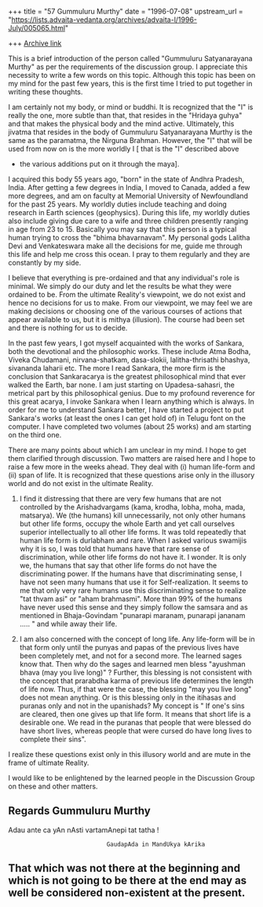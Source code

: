 +++
title = "57 Gummuluru Murthy"
date = "1996-07-08"
upstream_url = "https://lists.advaita-vedanta.org/archives/advaita-l/1996-July/005065.html"

+++
[Archive link](https://lists.advaita-vedanta.org/archives/advaita-l/1996-July/005065.html)

This is a brief introduction of the person called "Gummuluru Satyanarayana
Murthy" as per the requirements of the discussion group.  I appreciate this
necessity to write a few words on this topic.  Although this topic has been
on my mind for the past few years, this is the first time  I tried to put
together in writing these thoughts.

I am certainly not my body, or mind or buddhi. It is recognized that the "I"
is really the one, more subtle than that, that resides in the "Hridaya guhya"
and that makes the physical body and the mind active.  Ultimately, this
jivatma that resides in the body of Gummuluru Satyanarayana Murthy is the
same as the paramatma, the Nirguna Brahman.  However, the "I" that will be
used from now on is the more worldly  I  [ that is the "I" described above
+ the various additions put on it through the maya].

I acquired this body 55 years ago, "born" in the state of Andhra Pradesh,
India. After getting a few degrees in India, I moved to Canada, added a few
more degrees, and am on faculty  at Memorial University of Newfoundland for
the past 25 years.  My worldly duties include teaching and doing research in
Earth sciences (geophysics).  During this life, my worldly duties also
include giving due care to a wife and three children presently ranging in
age from 23 to 15.  Basically you may say that this person is a typical human
trying to cross the "bhima bhavarnavam".  My personal gods Lalitha Devi and
Venkateswara make all the decisions for me, guide me through this life and
help me cross this ocean.  I pray to them regularly and they are constantly
by my side.

I believe that everything is pre-ordained and that any individual's role is
minimal.  We simply do our duty and let the results be what they were
ordained to be.  From the ultimate Reality's viewpoint, we do not exist and
hence no decisions for us to make.  From our viewpoint, we may feel we are
making decisions or choosing one of the various courses of actions that
appear available to us, but it is mithya (illusion).  The course had been set
and there is nothing for us to decide.

In the past few years, I got myself acquainted with the works of Sankara,
both the devotional and the philosophic works.  These include Atma Bodha,
Viveka Chudamani, nirvana-shatkam, dasa-slokii, lalitha-thrisathi bhashya,
sivananda laharii etc.  The more I read Sankara, the more firm is the
conclusion that Sankaracarya is the greatest philosophical mind that ever
walked the Earth, bar none.  I am just starting on Upadesa-sahasri,
the metrical part by this philosophical genius.  Due to my profound reverence
for this great acarya, I invoke Sankara when I learn anything which is always.
In order for me to understand Sankara better,  I have started a project
to put Sankara's works (at least the ones I can get hold of) in Telugu font
on the computer.  I have completed two volumes (about 25 works) and am
starting on the third one.

There are many points about which I am unclear in my mind.  I hope to get
them clarified through discussion.  Two matters are raised here and I hope to
raise a few more in the weeks ahead. They deal with (i) human life-form and
(ii) span of life.  It is recognized that these questions arise only in the
illusory world and do not exist in the ultimate Reality.

1. I find it distressing that there are very few humans that are not
controlled by the Arishadvargams (kama, krodha, lobha, moha, mada, matsarya).
We (the humans) kill unnecessarily, not only other humans but other life
forms, occupy the whole Earth and yet call ourselves superior intellectually
to all other life forms.  It was told repeatedly  that human life form is
durlabham and rare.  When I asked various swamijis why it is so, I was told
that humans have that rare sense of discrimination, while other life forms do
not have it.  I wonder.  It is only we, the humans that say that other life
forms do not have the discriminating power.  If the humans have that
discriminating sense, I have not seen many humans that use it for
Self-realization.  It seems to me that only very rare humans use this
discriminating sense to realize "tat thvam asi" or "aham brahmasmi".  More
than 99% of the humans have never used this sense and they simply follow the
samsara and as mentioned in Bhaja-Govindam "punarapi maranam, punarapi
jananam ..... " and while away their life.

2.  I am also concerned with the concept of long life.  Any life-form will be
in that form only until the punyas and papas of the previous lives have been
completely met, and not for a second more. The learned sages know that.  Then
why do the sages and learned men bless "ayushman bhava (may you live long)" ?
Further, this blessing is not consistent with the concept that prarabdha
karma of previous life determines the length of life now.  Thus, if that were
the case, the blessing "may you live long" does not mean anything.  Or is this
blessing only  in the itihasas and puranas only and not in the upanishads? My
concept is " If one's sins are cleared, then one gives up that life form.  It
means that short life is a desirable one.   We read in the puranas that people
that were blessed do have short lives, whereas people that were cursed do have
long lives to complete their sins".

I realize these questions exist only in this illusory world and are mute in
the frame of ultimate Reality.

I would like to be enlightened by the learned people in the Discussion Group
on these and other matters.

Regards
Gummuluru Murthy
----------------------------------------------------------------------------
Adau ante ca yAn nAsti vartamAnepi tat tatha !

                                GaudapAda in MandUkya kArika

That which was not there at the beginning and which is not going to be there
at the end may as well be considered non-existent at the present.
----------------------------------------------------------------------------

